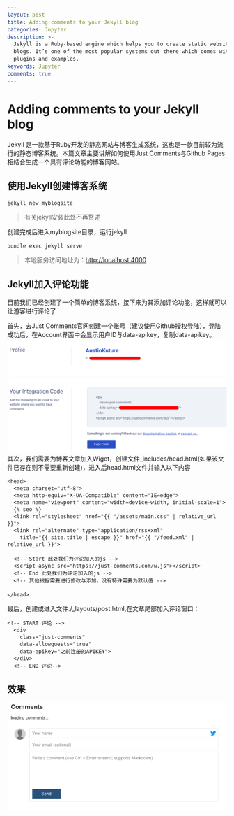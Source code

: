```yaml
---
layout: post
title: Adding comments to your Jekyll blog
categories: Jupyter
description: >-
  Jekyll is a Ruby-based engine which helps you to create static websites and
  blogs. It’s one of the most popular systems out there which comes with tons of
  plugins and examples.
keywords: Jupyter
comments: true
---
```


# Adding comments to your Jekyll blog

Jekyll 是一款基于Ruby开发的静态网站与博客生成系统，这也是一款目前较为流行的静态博客系统。本篇文章主要讲解如何使用Just Comments与Github Pages相结合生成一个具有评论功能的博客网站。

## 使用Jekyll创建博客系统

```
jekyll new myblogsite
```

> 有关jekyll安装此处不再赘述

创建完成后进入myblogsite目录，运行jekyll

```
bundle exec jekyll serve
```

> 本地服务访问地址为：[http://localhost:4000](http://localhost:4000)

## Jekyll加入评论功能

目前我们已经创建了一个简单的博客系统，接下来为其添加评论功能，这样就可以让游客进行评论了

首先，去Just Comments官网创建一个账号（建议使用Github授权登陆），登陆成功后，在Account界面中会显示用户ID与data-apikey，复制data-apikey。  
![jekyll00](/images/posts/Jekyll/jekyll_00.png)其次，我们需要为博客文章加入Wiget，创建文件\_includes/head.html\(如果该文件已存在则不需要重新创建\)，进入后head.html文件并输入以下内容

```
<head>
  <meta charset="utf-8">
  <meta http-equiv="X-UA-Compatible" content="IE=edge">
  <meta name="viewport" content="width=device-width, initial-scale=1">
  {% seo %}
  <link rel="stylesheet" href="{{ "/assets/main.css" | relative_url }}">
  <link rel="alternate" type="application/rss+xml"
    title="{{ site.title | escape }}" href="{{ "/feed.xml" | relative_url }}">
  
  <!-- Start 此处我们为评论加入的js -->
  <script async src="https://just-comments.com/w.js"></script>
  <!-- End 此处我们为评论加入的js -->
  <!-- 其他根据需要进行修改与添加，没有特殊需要为默认值 -->
  
</head>
```

最后，创建或进入文件./_layouts/post.html,在文章尾部加入评论窗口：
```
<!-- START 评论 -->
  <div
    class="just-comments"
    data-allowguests="true"
    data-apikey="之前注册的APIKEY">
  </div>
  <!-- END 评论-->
```

## 效果

![jekyll01](/images/posts/Jekyll/jekyll_01.png)

































